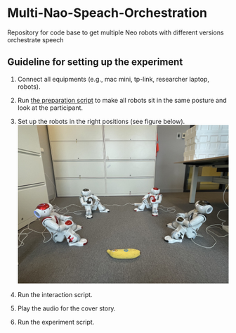 # Multi-Nao-Speach-Orchestration
Repository for code base to get multiple Neo robots with different versions orchestrate speech

## Guideline for setting up the experiment
1. Connect all equipments (e.g., mac mini, tp-link, researcher laptop, robots).
2. Run [the preparation script](https://github.com/UvA-CW-Robo-research/Multi-Nao-Speech-Orchestration/blob/main/preparation.py) to make all robots sit in the same posture and look at the participant.
3. Set up the robots in the right positions (see figure below). ![robotsetup](https://github.com/UvA-CW-Robo-research/Multi-Nao-Speech-Orchestration/blob/main/robotsetup.jpeg)

4. Run the interaction script.
5. Play the audio for the cover story.
6. Run the experiment script.
